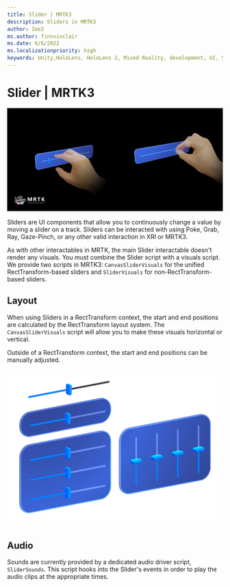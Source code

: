 ```yaml
---
title: Slider | MRTK3
description: Sliders in MRTK3
author: Zee2
ms.author: finnsinclair
ms.date: 6/6/2022
ms.localizationpriority: high
keywords: Unity,HoloLens, HoloLens 2, Mixed Reality, development, UI, Slider, PinchSlider
---
```


# Slider | MRTK3

![Slider example](../../../mrtk3-overview/images/UXBuildingBlocks/MRTK_UX_v3_Slider.png)

Sliders are UI components that allow you to continuously change a value by moving a slider on a track. Sliders can be interacted with using Poke, Grab, Ray, Gaze-Pinch, or any other valid interaction in XRI or MRTK3.

As with other interactables in MRTK, the main Slider interactable doesn't render any visuals. You must combine the Slider script with a visuals script. We provide two scripts in MRTK3: `CanvasSliderVisuals` for the unified RectTransform-based sliders and `SliderVisuals` for non-RectTransform-based sliders.

## Layout

When using Sliders in a RectTransform context, the start and end positions are calculated by the RectTransform layout system. The `CanvasSliderVisuals` script will allow you to make these visuals horizontal or vertical.

Outside of a RectTransform context, the start and end positions can be manually adjusted.

![Example Slider Configuration](../../../mrtk3-overview/images/UXBuildingBlocks/MRTK_UX_v3_Slider_Overview.png)

## Audio

Sounds are currently provided by a dedicated audio driver script, `SliderSounds`. This script hooks into the Slider's events in order to play the audio clips at the appropriate times.
